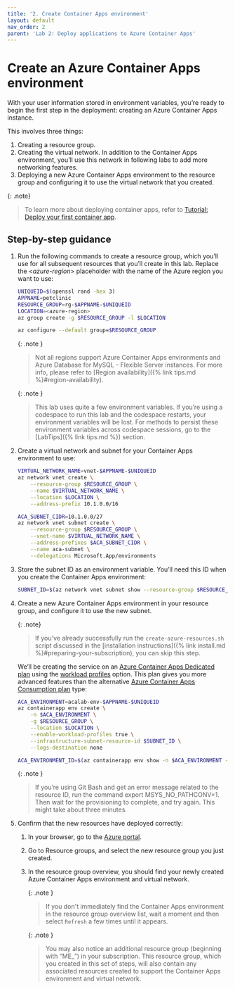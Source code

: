 ```yaml
---
title: '2. Create Container Apps environment'
layout: default
nav_order: 2
parent: 'Lab 2: Deploy applications to Azure Container Apps'
---
```


# Create an Azure Container Apps environment

With your user information stored in environment variables, you’re ready to begin the first step in the deployment: creating an Azure Container Apps instance.

This involves three things:

1.  Creating a resource group.
2.  Creating the virtual network. In addition to the Container Apps environment, you’ll use this network in following labs to add more networking features.
3.  Deploying a new Azure Container Apps environment to the resource group and configuring it to use the virtual network that you created.

{: .note}
> To learn more about deploying container apps, refer to [Tutorial: Deploy your first container app](https://learn.microsoft.com/azure/container-apps/tutorial-deploy-first-app-cli?tabs=bash).

## Step-by-step guidance


1.  Run the following commands to create a resource group, which you’ll use for all subsequent resources that you’ll create in this lab. Replace the \<*azure-region*\> placeholder with the name of the Azure region you want to use:

    ```bash
    UNIQUEID=$(openssl rand -hex 3)
    APPNAME=petclinic
    RESOURCE_GROUP=rg-$APPNAME-$UNIQUEID
    LOCATION=<azure-region>
    az group create -g $RESOURCE_GROUP -l $LOCATION

    az configure --default group=$RESOURCE_GROUP
    ```

    {: .note }
    > Not all regions support Azure Container Apps environments and Azure Database for MySQL - Flexible Server instances. For more info, please refer to [Region availability]({% link tips.md %}#region-availability).

    {: .note }
    > This lab uses quite a few environment variables. If you’re using a codespace to run this lab and the codespace restarts, your environment variables will be lost. For methods to persist these environment variables across codespace sessions, go to the [LabTips]({% link tips.md %}) section.

1.  Create a virtual network and subnet for your Container Apps environment to use:

    ```bash
    VIRTUAL_NETWORK_NAME=vnet-$APPNAME-$UNIQUEID
    az network vnet create \
        --resource-group $RESOURCE_GROUP \
        --name $VIRTUAL_NETWORK_NAME \
        --location $LOCATION \
        --address-prefix 10.1.0.0/16

    ACA_SUBNET_CIDR=10.1.0.0/27
    az network vnet subnet create \
        --resource-group $RESOURCE_GROUP \
        --vnet-name $VIRTUAL_NETWORK_NAME \
        --address-prefixes $ACA_SUBNET_CIDR \
        --name aca-subnet \
        --delegations Microsoft.App/environments
    ```

1.  Store the subnet ID as an environment variable. You’ll need this ID when you create the Container Apps environment:

    ```bash
    SUBNET_ID=$(az network vnet subnet show --resource-group $RESOURCE_GROUP --vnet-name $VIRTUAL_NETWORK_NAME --name aca-subnet --query id -o tsv)
    ```

1.  Create a new Azure Container Apps environment in your resource group, and configure it to use the new subnet. 

    {: .note}
    > If you've already successfully run the `create-azure-resources.sh` script discussed in the [installation instructions]({% link install.md %}#preparing-your-subscription), you can skip this step.

    We’ll be creating the service on an [Azure Container Apps Dedicated plan](https://learn.microsoft.com/azure/container-apps/plans#dedicated) using the [workload profiles](https://learn.microsoft.com/azure/container-apps/workload-profiles-overview) option. This plan gives you more advanced features than the alternative [Azure Container Apps Consumption plan](https://learn.microsoft.com/azure/container-apps/plans#consumption) type:

    ```bash
    ACA_ENVIRONMENT=acalab-env-$APPNAME-$UNIQUEID
    az containerapp env create \
        -n $ACA_ENVIRONMENT \
        -g $RESOURCE_GROUP \
        --location $LOCATION \
        --enable-workload-profiles true \
        --infrastructure-subnet-resource-id $SUBNET_ID \
        --logs-destination none

    ACA_ENVIRONMENT_ID=$(az containerapp env show -n $ACA_ENVIRONMENT -g $RESOURCE_GROUP --query id -o tsv)
    ```

    {: .note }
    > If you’re using Git Bash and get an error message related to the resource ID, run the command export MSYS_NO_PATHCONV=1. Then wait for the provisioning to complete, and try again. This might take about three minutes.

1.  Confirm that the new resources have deployed correctly:
    1.  In your browser, go to the [Azure portal](http://portal.azure.com).
    1.  Go to Resource groups, and select the new resource group you just created.
    1.  In the resource group overview, you should find your newly created Azure Container Apps environment and virtual network.

        {: .note }
        > If you don't immediately find the Container Apps environment in the resource group overview list, wait a moment and then select `Refresh` a few times until it appears.

        {: .note }
        > You may also notice an additional resource group (beginning with “ME_”) in your subscription. This resource group, which you created in this set of steps, will also contain any associated resources created to support the Container Apps environment and virtual network.
